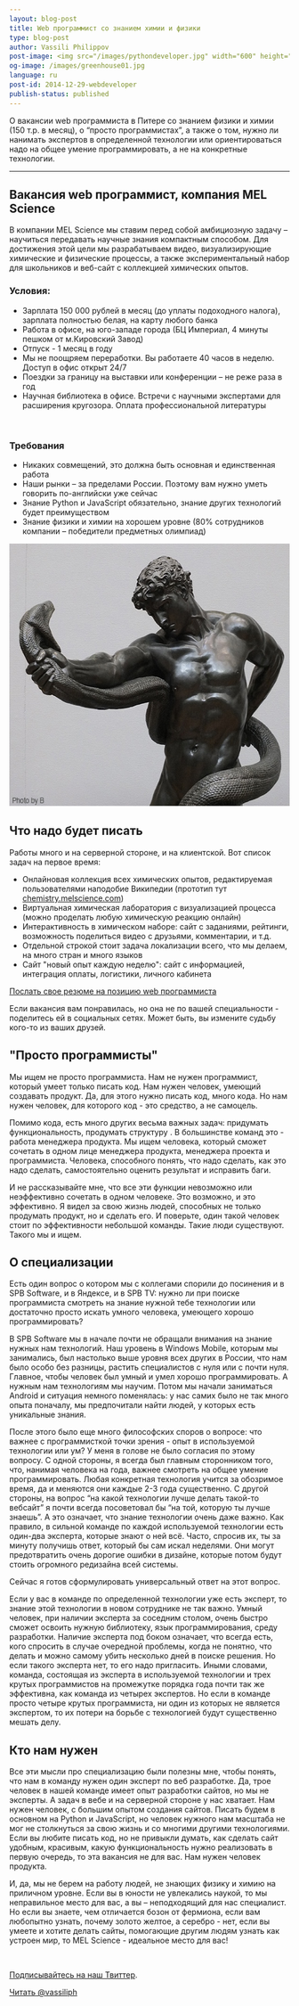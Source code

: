 ```yaml
---
layout: blog-post
title: Web программист со знанием химии и физики 
type: blog-post
author: Vassili Philippov
post-image: <img src="/images/pythondeveloper.jpg" width="600" height="471" alt="Python Developer">
og-image: /images/greenhouse01.jpg
language: ru
post-id: 2014-12-29-webdeveloper
publish-status: published
---
```

О вакансии web программиста в Питере со знанием физики и химии (150 т.р. в месяц), о “просто программистах”, а также о том, нужно ли нанимать экспертов в определенной технологии или ориентироваться надо на общее умение программировать, а не на конкретные технологии.

<!-- more -->

---

## Вакансия web программист, компания MEL Science

В компании MEL Science мы ставим перед собой амбициозную задачу – научиться передавать научные знания компактным способом. Для достижения этой цели мы разрабатываем видео, визуализирующие химические и физические процессы, а также экспериментальный набор для школьников и веб-сайт с коллекцией химических опытов. 

### Условия:

* Зарплата 150 000 рублей в месяц (до уплаты подоходного налога), зарплата полностью белая, на карту любого банка
* Работа в офисе, на юго-западе города (БЦ Империал, 4 минуты пешком от м.Кировский Завод)
* Отпуск - 1 месяц в году
* Мы не поощряем переработки. Вы работаете 40 часов в неделю. Доступ в офис открыт 24/7
* Поездки за границу на выставки или конференции – не реже раза в год
* Научная библиотека в офисе. Встречи с научными экспертами для расширения кругозора. Оплата профессиональной литературы

<br>

### Требования

* Никаких совмещений, это должна быть основная и единственная работа
* Наши рынки – за пределами России. Поэтому вам нужно уметь говорить по-английски уже сейчас
* Знание Python и JavaScript обязательно, знание других технологий  будет преимуществом
* Знание физики и химии на хорошем уровне (80% сотрудников компании – победители предметных олимпиад)

<img src="/images/pythondeveloper.jpg" width="600" height="471" alt="Python Developer">

## Что надо будет писать

Работы много и на серверной стороне, и на клиентской. Вот список задач на первое время:

* Онлайновая коллекция всех химических опытов, редактируемая пользователями наподобие Википедии (прототип тут <a href="http://chemistry.melscience.com">chemistry.melscience.com</a>)
* Виртуальная химическая лаборатория с визуализацией процесса (можно проделать любую химическую реакцию онлайн)
* Интерактивность в химическом наборе: сайт с заданиями, рейтинги, возможность поделиться видео с друзьями, комментарии, и т.д.
* Отдельной строкой стоит задача локализации всего, что мы делаем, на много стран и много языков
* Сайт "новый опыт каждую неделю": сайт с информацией, интеграция оплаты, логистики, личного кабинета

<a class="btn btn-primary btn-lg active" href="http://www.it-dominanta.ru/ru/resume_applications/new?vacancy_id=382" role="button">Послать свое резюме на позицию web программиста</a>

Если вакансия вам понравилась, но она не по вашей специальности - поделитесь ей в социальных сетях. Может быть, вы измените судьбу кого-то из ваших друзей.


## "Просто программисты"

Мы ищем не просто программиста. Нам не нужен программист, который умеет только писать код. Нам нужен человек, умеющий создавать продукт. Да, для этого нужно писать код, много кода. Но нам нужен человек, для которого код - это средство, а не самоцель. 

Помимо кода, есть много других весьма важных задач: придумать функциональность, продумать структуру . В большинстве команд это - работа менеджера продукта. Мы ищем человека, который сможет сочетать в одном лице менеджера продукта, менеджера проекта  и программиста. Человека, способного понять, что надо сделать, как это надо сделать, самостоятельно оценить результат и исправить баги.

И не рассказывайте мне, что все эти функции невозможно или неэффективно сочетать в одном человеке. Это возможно, и это эффективно. Я видел за свою жизнь людей, способных не только продумать продукт, но и сделать его. И поверьте, один такой человек стоит по эффективности небольшой команды. Такие люди существуют. Такого мы и ищем.


## О специализации

Есть один вопрос о котором мы с коллегами спорили до посинения и в SPB Software, и в Яндексе, и в SPB TV: нужно ли при поиске программиста смотреть на знание нужной тебе технологии или достаточно просто искать умного человека, умеющего хорошо программировать?

В SPB Software мы в начале почти не обращали внимания на знание нужных нам технологий. Наш уровень в Windows Mobile, которым мы занимались, был настолько выше уровня всех других в России, что нам было особо без разницы, растить специалистов с нуля или с почти нуля. Главное, чтобы человек был умный и умел хорошо программировать. А нужным нам технологиям мы научим. Потом мы начали заниматься Android и ситуация немного поменялась: у нас самих было не так много опыта поначалу, мы предпочитали найти людей, у которых есть уникальные знания.

После этого было еще много философских споров о вопросе: что важнее с программисткой точки зрения -  опыт в используемой технологии или ум? У меня в голове не было согласия по этому вопросу. С одной стороны, я всегда был главным сторонником того, что, нанимая человека на года, важнее смотреть на общее умение программировать. Любая конкретная технология учится за обозримое время, да и меняются они каждые 2-3 года существенно. С другой стороны, на вопрос “на какой технологии лучше делать такой-то вебсайт” я почти всегда посоветовал бы “на той, которую ты лучше знаешь”. А это означает, что знание технологии очень даже важно. Как правило, в сильной команде по каждой используемой технологии есть один-два эксперта, которые знают о ней всё. Часто, спросив их, ты за минуту получишь ответ, который бы сам искал неделями. Они могут предотвратить очень дорогие ошибки в дизайне, которые потом будут стоить огромного редизайна всей системы.

Сейчас я готов сформулировать универсальный ответ на этот вопрос.

Если у вас в команде по определенной технологии уже есть эксперт, то знание этой технологии в новом сотруднике не так важно. Умный человек, при наличии эксперта за соседним столом, очень быстро сможет освоить нужную библиотеку, язык программирования, среду разработки. Наличие эксперта под боком означает, что всегда есть, кого спросить в случае очередной проблемы, когда не понятно, что делать и можно самому убить несколько дней в поиске решения. Но если такого эксперта нет, то его надо пригласить. Иными словами, команда, состоящая из эксперта в используемой технологии и трех крутых программистов на промежутке порядка года почти так же эффективна, как команда из четырех экспертов. Но если в команде просто четыре крутых программиста, ни один из которых не является экспертом, то их потери на борьбе с технологией будут существенно мешать делу.

## Кто нам нужен

Все эти мысли про специализацию были полезны мне, чтобы понять, что нам в команду нужен один эксперт по веб разработке. Да, трое человек в нашей команде имеет опыт разработки сайтов, но мы не эксперты. А задач в вебе и на серверной стороне у нас хватает. Нам нужен человек, с большим опытом создания сайтов. Писать будем в основном на Python и JavaScript, но человек нужного нам масштаба не мог не столкнуться за свою жизнь и со многими другими технологиями. Если вы любите писать код, но не привыкли думать, как сделать сайт удобным, красивым, какую функциональность нужно реализовать в первую очередь, то эта вакансия не для вас. Нам нужен человек продукта. 

И, да, мы не берем на работу людей, не знающих физику и химию на приличном уровне. Если вы в юности не увлекались наукой, то мы неправильное место для вас, а вы – неподходящий для нас специалист.
Но если вы знаете, чем отличается бозон от фермиона, если вам любопытно узнать, почему золото желтое, а серебро - нет, если вы умеете и хотите делать сайты, помогающие другим людям узнать как устроен мир, то MEL Science - идеальное место для вас!

<br/>

<a href="https://twitter.com/MelScienceRU">Подписывайтесь на наш Твиттер</a>.

<!-- Begin Twitter follow -->
<a href="https://twitter.com/MelScienceRU" class="twitter-follow-button" data-show-count="false" data-lang="ru" data-size="large">Читать @vassiliph</a>
<script>!function(d,s,id){var js,fjs=d.getElementsByTagName(s)[0],p=/^http:/.test(d.location)?'http':'https';if(!d.getElementById(id)){js=d.createElement(s);js.id=id;js.src=p+'://platform.twitter.com/widgets.js';fjs.parentNode.insertBefore(js,fjs);}}(document, 'script', 'twitter-wjs');</script>
<!-- End Twitter follow -->
